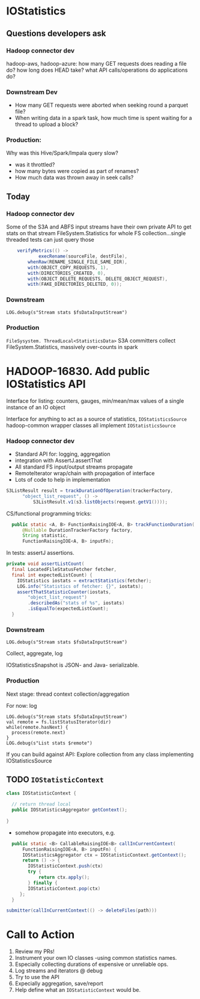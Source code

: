 # IOStatistics

## Questions developers ask

### Hadoop connector dev

hadoop-aws, hadoop-azure: 
  how many GET requests does reading a file do?
  how long does HEAD take?
  what API calls/operations do applications do?
  
  
###  Downstream Dev

* How many GET requests were aborted when seeking round a parquet file?
* When writing data in a spark task, how much time is spent waiting for a thread to upload a block?

### Production:

Why was this Hive/Spark/Impala query slow?

* was it throttled?
* how many bytes were copied as part of renames?
* How much data was thrown away in seek calls?



## Today

### Hadoop connector dev

Some of the S3A and ABFS input streams have their own private API to get stats on that stream
FileSystem.Statistics for whole FS collection...single threaded tests can just query those

```java
    verifyMetrics(() ->
            execRename(sourceFile, destFile),
        whenRaw(RENAME_SINGLE_FILE_SAME_DIR),
        with(OBJECT_COPY_REQUESTS, 1),
        with(DIRECTORIES_CREATED, 0),
        with(OBJECT_DELETE_REQUESTS, DELETE_OBJECT_REQUEST),
        with(FAKE_DIRECTORIES_DELETED, 0));
```

### Downstream

```
LOG.debug(s"Stream stats $fsDataInputStream")
```

### Production

`FileSysystem. ThreadLocal<StatisticsData>`
S3A committers collect FileSystem.Statistics, massively over-counts in spark



# HADOOP-16830. Add public IOStatistics API


Interface for listing: counters, gauges, min/mean/max values of a single instance of an IO object

Interface for anything to act as a source of statistics, `IOStatisticsSource`
hadoop-common wrapper classes all implement `IOStatisticsSource`



### Hadoop connector dev

* Standard API for: logging, aggregation
* integration with AssertJ.assertThat
* All standard FS input/output streams propagate
* RemoteIterator wrap/chain with propagation of interface
* Lots of code to help in implementation

```java
S3ListResult result = trackDurationOfOperation(trackerFactory,
      "object_list_request", () -> 
          S3ListResult.v1(s3.listObjects(request.getV1())));
```

CS/functional programming tricks:

```java
  public static <A, B> FunctionRaisingIOE<A, B> trackFunctionDuration(
      @Nullable DurationTrackerFactory factory,
      String statistic,
      FunctionRaisingIOE<A, B> inputFn);
```

In tests: assertJ assertions. 

```java
private void assertListCount(
  final LocatedFileStatusFetcher fetcher,
  final int expectedListCount) {
    IOStatistics iostats = extractStatistics(fetcher);
    LOG.info("Statistics of fetcher: {}", iostats);
    assertThatStatisticCounter(iostats,
        "object_list_request")
        .describedAs("stats of %s", iostats)
        .isEqualTo(expectedListCount);
  }
```

### Downstream

```
LOG.debug(s"Stream stats $fsDataInputStream")
```

Collect, aggregate, log

IOStatisticsSnapshot is JSON- and Java- serializable.


### Production

Next stage: thread context collection/aggregation

For now: log

```
LOG.debug(s"Stream stats $fsDataInputStream")
val remote = fs.listStatusIterator(dir)
while(remote.hasNext) {
  process(remote.next)
}
LOG.debug(s"List stats $remote")
```

If you can build against API: Explore collection from any class implementing IOStatisticsSource

## TODO `IOStatisticContext` 

```java
class IOStatisticContext {

  // return thread local
  public IOStatisticsAggregator getContext();
    
}
```
+ somehow propagate into executors, e.g. 

```java
  public static <B> CallableRaisingIOE<B> callInCurrentContext(
      FunctionRaisingIOE<A, B> inputFn) {
      IOStatisticsAggregator ctx = IOStatisticContext.getContext();
      return () -> {
        IOStatisticContext.push(ctx)
        try {
            return ctx.apply();
        } finally {
        IOStatisticContext.pop(ctx)
     };
  }

submitter(callInCurrentContext(() -> deleteFiles(path)))
```

# Call to Action

1. Review my PRs!
2. Instrument your own IO classes -using common statistics names.
3. Especially collecting durations of expensive or unreliable ops. 
4. Log streams and iterators @ debug
5. Try to use the API
6. Expecially aggregation, save/report
6. Help define what an `IOStatisticContext` would be.
   

  